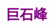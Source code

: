 ## <font color = purple face =kaiti size = 6>巨石峰</font>
<!--stackedit_data:
eyJoaXN0b3J5IjpbMTc1ODE4MTk2MF19
-->